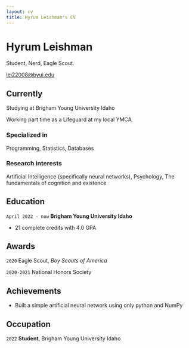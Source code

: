 ```yaml
---
layout: cv
title: Hyrum Leishman's CV
---
```

# Hyrum Leishman
Student, Nerd, Eagle Scout.

<div id="webaddress">
<a href="lei22008@byui.edu">lei22008@byui.edu</a>
</div>


## Currently

Studying at Brigham Young University Idaho

Working part time as a Lifeguard at my local YMCA

### Specialized in

Programming, Statistics, Databases


### Research interests

Artificial Intelligence (specifically neural networks), Psychology, The fundamentals of cognition and existence


## Education

`April 2022 - now`
__Brigham Young University Idaho__

- 21 complete credits with 4.0 GPA

## Awards

`2020`
Eagle Scout, _Boy Scouts of America_

`2020-2021`
National Honors Society


## Achievements

- Built a simple artificial neural network using only python and NumPy


## Occupation

`2022`
__Student__, Brigham Young University Idaho

